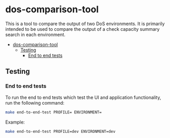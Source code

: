 # dos-comparison-tool

This is a tool to compare the output of two DoS environments. It is primarily intended to be used to compare the output of a check capacity summary search in each environment.

- [dos-comparison-tool](#dos-comparison-tool)
  - [Testing](#testing)
    - [End to end tests](#end-to-end-tests)

## Testing

### End to end tests

  To run the end to end tests which test the UI and application functionality, run the following command:

  ```bash
  make end-to-end-test PROFILE= ENVIRONMENT=
  ```

  Example:

  ```bash
  make end-to-end-test PROFILE=dev ENVIRONMENT=dev
  ```
